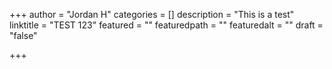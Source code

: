 +++
author = "Jordan H"
categories = []
description = "This is a test"
linktitle = "TEST 123"
featured = ""
featuredpath = ""
featuredalt = ""
draft = "false"

+++
